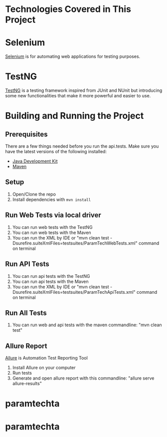 Technologies Covered in This Project
====================================

# Selenium
[Selenium](https://www.seleniumhq.org/) is for automating web applications for testing purposes.


# TestNG
[TestNG](https://testng.org/doc/) is a testing framework inspired from JUnit and NUnit but introducing some new functionalities that make it more powerful and easier to use.

Building and Running the Project
================================

## Prerequisites
There are a few things needed before you run the api.tests. Make sure you have the latest versions of the following installed:
- [Java Development Kit](http://www.oracle.com/technetwork/java/javase/downloads/index.html)
- [Maven](https://maven.apache.org/)

## Setup
1. Open/Clone the repo
2. Install dependencies with `mvn install`

## Run Web Tests via local driver

1. You can run web tests with the TestNG
2. You can run web tests with the Maven
3. You can run the XML by IDE or "mvn clean test -Dsurefire.suiteXmlFiles=testsuites/ParamTechWebTests.xml" command on terminal

## Run API Tests

1. You can run api tests with the TestNG
2. You can run api tests with the Maven
3. You can run the XML by IDE or "mvn clean test -Dsurefire.suiteXmlFiles=testsuites/ParamTechApiTests.xml" command on terminal

## Run All Tests

1. You can run web and api tests with the maven commandline: "mvn clean test"

## Allure Report
[Allure](https://allurereport.org/) is Automation Test Reporting Tool

1. Install Allure on your computer
2. Run tests
3. Generate and open allure report with this commandline: "allure serve allure-results"
# paramtechta
# paramtechta
